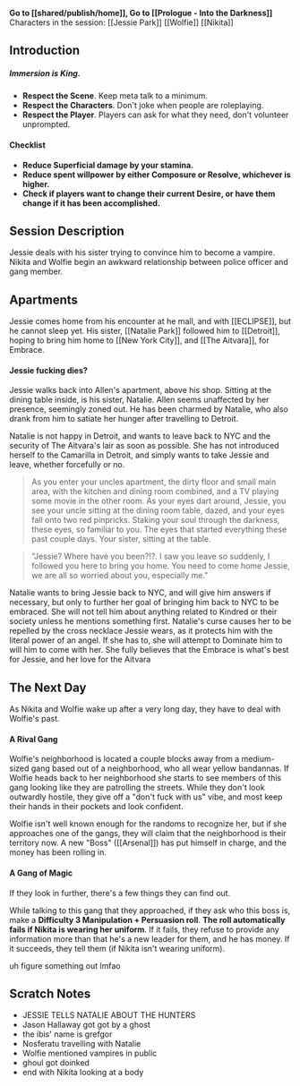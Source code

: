 **Go to [[shared/publish/home]], Go to [[Prologue - Into the Darkness]]**
Characters in the session:
[[Jessie Park]]
[[Wolfie]]
[[Nikita]]
## Introduction

##### **Immersion is King.**
- **Respect the Scene**. Keep meta talk to a minimum.
- **Respect the Characters**. Don't joke when people are roleplaying.
- **Respect the Player**. Players can ask for what they need, don't volunteer unprompted.

#### Checklist
- **Reduce Superficial damage by your stamina.**
- **Reduce spent willpower by either Composure or Resolve, whichever is higher.**
- **Check if players want to change their current Desire, or have them change if it has been accomplished.**

## Session Description

Jessie deals with his sister trying to convince him to become a vampire. 
Nikita and Wolfie begin an awkward relationship between police officer and gang member.

## Apartments

Jessie comes home from his encounter at he mall, and with [[ECLIPSE]], but he cannot sleep yet. His sister, [[Natalie Park]] followed him to [[Detroit]], hoping to bring him home to [[New York City]], and [[The Aitvara]], for Embrace. 

#### Jessie fucking dies?

Jessie walks back into Allen's apartment, above his shop. Sitting at the dining table inside, is his sister, Natalie. Allen seems unaffected by her presence, seemingly zoned out. He has been charmed by Natalie, who also drank from him to satiate her hunger after travelling to Detroit.

Natalie is not happy in Detroit, and wants to leave back to NYC and the security of The Aitvara's lair as soon as possible. She has not introduced herself to the Camarilla in Detroit, and simply wants to take Jessie and leave, whether forcefully or no.

> As you enter your uncles apartment, the dirty floor and small main area, with the kitchen and dining room combined, and a TV playing some movie in the other room. As your eyes dart around, Jessie, you see your uncle sitting at the dining room table, dazed, and your eyes fall onto two red pinpricks. Staking your soul through the darkness, these eyes, so familiar to you. The eyes that started everything these past couple days. Your sister, sitting at the table. 

> "Jessie? Where have you been?!?. I saw you leave so suddenly, I followed you here to bring you home. You need to come home Jessie, we are all so worried about you, especially me."

Natalie wants to bring Jessie back to NYC, and will give him answers if necessary, but only to further her goal of bringing him back to NYC to be embraced. She will not tell him about anything related to Kindred or their society unless he mentions something first. Natalie's curse causes her to be repelled by the cross necklace Jessie wears, as it protects him with the literal power of an angel. If she has to, she will attempt to Dominate him to will him to come with her. She fully believes that the Embrace is what's best for Jessie, and her love for the Aitvara 

## The Next Day
As Nikita and Wolfie wake up after a very long day, they have to deal with Wolfie's past.

#### A Rival Gang
Wolfie's neighborhood is located a couple blocks away from a medium-sized gang based out of a neighborhood, who all wear yellow bandannas. If Wolfie heads back to her neighborhood she starts to see members of this gang looking like they are patrolling the streets. While they don't look outwardly hostile, they give off a "don't fuck with us" vibe, and most keep their hands in their pockets and look confident. 

Wolfie isn't well known enough for the randoms to recognize her, but if she approaches one of the gangs, they will claim that the neighborhood is their territory now. A new "Boss" ([[Arsenal]]) has put himself in charge, and the money has been rolling in. 

#### A Gang of Magic
If they look in further, there's a few things they can find out.

While talking to this gang that they approached, if they ask who this boss is, make a **Difficulty 3 Manipulation + Persuasion roll**. **The roll automatically fails if Nikita is wearing her uniform**. If it fails, they refuse to provide any information more than that he's a new leader for them, and he has money. If it succeeds, they tell them (if Nikita isn't wearing uniform).

uh
figure something out lmfao
## Scratch Notes
- JESSIE TELLS NATALIE ABOUT THE HUNTERS
- Jason Hallaway got got by a ghost
- the ibis' name is grefgor
- Nosferatu travelling with Natalie
- Wolfie mentioned vampires in public
- ghoul got doinked
- end with Nikita looking at a body